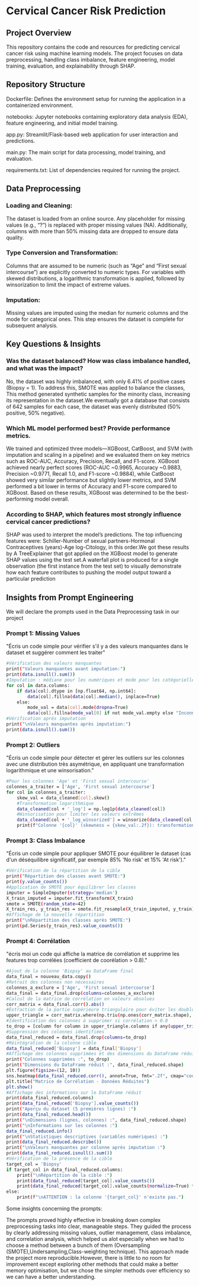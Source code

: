 # Cervical Cancer Risk Prediction

## Project Overview

This repository contains the code and resources for predicting cervical cancer risk using machine learning models. The project focuses on data preprocessing, handling class imbalance, feature engineering, model training, evaluation, and explainability through SHAP.

## Repository Structure

Dockerfile: Defines the environment setup for running the application in a containerized environment.

notebooks: Jupyter notebooks containing exploratory data analysis (EDA), feature engineering, and initial model training.

app.py: Streamlit/Flask-based web application for user interaction and predictions.

main.py: The main script for data processing, model training, and evaluation.

requirements.txt: List of dependencies required for running the project.

## Data Preprocessing

### Loading and Cleaning:
The dataset is loaded from an online source. Any placeholder for missing values (e.g., “?”) is replaced with proper missing values (NA). Additionally, columns with more than 50% missing data are dropped to ensure data quality.

### Type Conversion and Transformation:
Columns that are assumed to be numeric (such as “Age” and “First sexual intercourse”) are explicitly converted to numeric types. For variables with skewed distributions, a logarithmic transformation is applied, followed by winsorization to limit the impact of extreme values.

### Imputation:
Missing values are imputed using the median for numeric columns and the mode for categorical ones. This step ensures the dataset is complete for subsequent analysis.

## Key Questions & Insights

### Was the dataset balanced? How was class imbalance handled, and what was the impact?
No, the dataset was highly imbalanced, with only 6.41% of positive cases (Biopsy = 1). To address this, SMOTE was applied to balance the classes, This method generated synthetic samples for the minority class, increasing its representation in the dataset.We eventually got a database that consists of 642 samples for each case, the dataset was evenly distributed (50% positive, 50% negative).

### Which ML model performed best? Provide performance metrics.
We trained and optimized three models—XGBoost, CatBoost, and SVM (with imputation and scaling in a pipeline) and we evaluated them on key metrics such as ROC-AUC, Accuracy, Precision, Recall, and F1-score. XGBoost achieved nearly perfect scores (ROC-AUC ~0.9965, Accuracy ~0.9883, Precision ~0.9771, Recall 1.0, and F1-score ~0.9884), while CatBoost showed very similar performance but slightly lower metrics, and SVM performed a bit lower in terms of Accuracy and F1-score compared to XGBoost. Based on these results, XGBoost was determined to be the best-performing model overall.

### According to SHAP, which features most strongly influence cervical cancer predictions?
SHAP was used to interpret the model’s predictions. The top influencing features were:
Schiller-Number of sexual partners-Hormonal Contraceptives (years)-Age log-Citology, in this order.We got these results by A TreeExplainer that got applied on the XGBoost model to generate SHAP values using the test set.A waterfall plot is produced for a single observation (the first instance from the test set) to visually demonstrate how each feature contributes to pushing the model output toward a particular prediction

##

##  Insights from Prompt Engineering

We will declare the prompts used in the Data Preprocessing task in our project

### Prompt 1: Missing Values 
"Écris un code simple pour vérifier s'il y a des valeurs manquantes dans le dataset et suggérer comment les traiter"
```bash
#Vérification des valeurs manquantes
print("Valeurs manquantes avant imputation:")
print(data.isnull().sum())
#Imputation : médiane pour les numériques et mode pour les catégorielles
for col in data.columns:
    if data[col].dtype in [np.float64, np.int64]:
        data[col].fillna(data[col].median(), inplace=True)
    else:
        mode_val = data[col].mode(dropna=True)
        data[col].fillna(mode_val[0] if not mode_val.empty else "Inconnu", inplace=True)
#Vérification après imputation
print("\nValeurs manquantes après imputation:")
print(data.isnull().sum())
```
### Prompt 2: Outliers
"Écris un code simple pour détecter et gérer les outliers sur les colonnes avec une distribution très asymétrique, en appliquant une transformation logarithmique et une winsorisation."
```bash
#Pour les colonnes 'Age' et 'First sexual intercourse'
colonnes_a_traiter = ['Age', 'First sexual intercourse']
for col in colonnes_a_traiter:
    skew_val = data_cleaned[col].skew()
    #Transformation logarithmique
    data_cleaned[col + '_log'] = np.log1p(data_cleaned[col])
    #Winsorisation pour limiter les valeurs extrêmes
    data_cleaned[col + '_log_winsorized'] = winsorize(data_cleaned[col + '_log'], limits=(0.05, 0.05))
    print(f"Colonne '{col}' (skewness = {skew_val:.2f}): transformation log et winsorisation appliquées.")
```

### Prompt 3: Class Imbalance
"Écris un code simple pour appliquer SMOTE pour équilibrer le dataset (cas d'un déséquilibre significatif, par exemple 85% 'No risk' et 15% 'At risk')."
```bash
#Vérification de la répartition de la cible
print("Répartition des classes avant SMOTE:")
print(y.value_counts())
#Application de SMOTE pour équilibrer les classes
imputer = SimpleImputer(strategy='median')
X_train_imputed = imputer.fit_transform(X_train)
smote = SMOTE(random_state=42)
X_train_res, y_train_res = smote.fit_resample(X_train_imputed, y_train)
#Affichage de la nouvelle répartition
print("\nRépartition des classes après SMOTE:")
print(pd.Series(y_train_res).value_counts())
```
### Prompt 4: Corrélation
"écris moi un code qui affiche la matrice de corrélation et supprime les features trop corrélées (coefficient de coorélation > 0.8)."
```bash
#Ajout de la colonne 'Biopsy' au DataFrame final
data_final = nouveau_data.copy()
#Retrait des colonnes non nécessaires
colonnes_a_exclure = ['Age', 'First sexual intercourse']
data_final = data_final.drop(columns=colonnes_a_exclure)
#Calcul de la matrice de corrélation en valeurs absolues
corr_matrix = data_final.corr().abs()
#Extraction de la partie supérieure triangulaire pour éviter les doublons
upper_triangle = corr_matrix.where(np.triu(np.ones(corr_matrix.shape), k=1).astype(bool))
#Identification des colonnes à supprimer si corrélation > 0.8
to_drop = [column for column in upper_triangle.columns if any(upper_triangle[column] > 0.8)]
#Suppression des colonnes identifiées
data_final_reduced = data_final.drop(columns=to_drop)
#Réintégration de la colonne cible
data_final_reduced['Biopsy'] = data_final['Biopsy']
#Affichage des colonnes supprimées et des dimensions du DataFrame réduit
print("Colonnes supprimées :", to_drop)
print("Dimensions du DataFrame réduit :", data_final_reduced.shape)
plt.figure(figsize=(12, 10))
sns.heatmap(data_final_reduced.corr(), annot=True, fmt=".2f", cmap="coolwarm")
plt.title("Matrice de Corrélation - Données Réduites")
plt.show()
#Affichage des informations sur le DataFrame réduit
print(data_final_reduced.columns)
print(data_final_reduced['Biopsy'].value_counts())
print("Aperçu du dataset (5 premières lignes) :")
print(data_final_reduced.head())
print("\nDimensions (lignes, colonnes) :", data_final_reduced.shape)
print("\nInformations sur les colonnes :")
data_final_reduced.info()
print("\nStatistiques descriptives (variables numériques) :")
print(data_final_reduced.describe())
print("\nValeurs manquantes par colonne après imputation :")
print(data_final_reduced.isnull().sum())
#Vérification de la présence de la cible
target_col = 'Biopsy'
if target_col in data_final_reduced.columns:
    print("\nRépartition de la cible :")
    print(data_final_reduced[target_col].value_counts())
    print(data_final_reduced[target_col].value_counts(normalize=True) * 100)
else:
    print(f"\nATTENTION : la colonne '{target_col}' n'existe pas.")
```
Some insights concerning the prompts:

  The prompts proved highly effective in breaking down complex preprocessing tasks into clear, manageable steps. They guided the process by clearly addressing 
  missing values, outlier management, class imbalance, and correlation analysis, which helped us alot especially when we had to choose a method between a bunch of 
  them (Oversampling (SMOTE),Undersampling,Class-weighting technique).
  This approach made the project more reproducible.However, there is little to no room for improvement except exploring other methods that could make a better 
  memory optimisation, but we chose the simpler methods over efficiency so we can have a better understanding.


